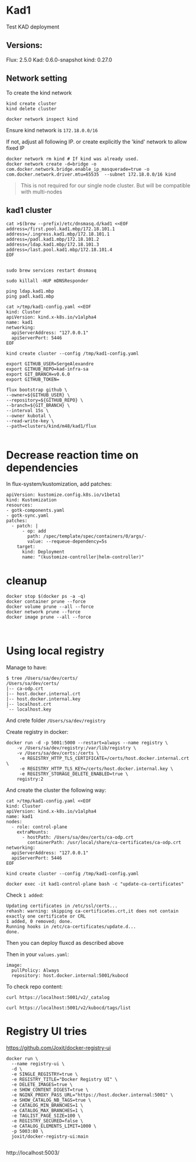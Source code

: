 # Kad1

Test KAD deployment

## Versions:

Flux: 2.5.0
Kad: 0.6.0-snapshot
kind: 0.27.0

## Network setting

To create the kind network

```
kind create cluster
kind delete cluster

docker network inspect kind
```

Ensure kind network is `172.18.0.0/16`

If not, adjust all following IP. or create explicitly the 'kind' network to allow fixed IP

```
docker network rm kind # If kind was already used.
docker network create -d=bridge -o com.docker.network.bridge.enable_ip_masquerade=true -o com.docker.network.driver.mtu=65535  --subnet 172.18.0.0/16 kind
```

> This is not required for our single node cluster. But will be compatible with multi-nodes


## kad1 cluster

```
cat >$(brew --prefix)/etc/dnsmasq.d/kad1 <<EOF
address=/first.pool.kad1.mbp/172.18.101.1 
address=/.ingress.kad1.mbp/172.18.101.1 
address=/padl.kad1.mbp/172.18.101.2 
address=/ldap.kad1.mbp/172.18.101.3 
address=/last.pool.kad1.mbp/172.18.101.4 
EOF


sudo brew services restart dnsmasq

sudo killall -HUP mDNSResponder

ping ldap.kad1.mbp
ping padl.kad1.mbp
```


```
cat >/tmp/kad1-config.yaml <<EOF
kind: Cluster
apiVersion: kind.x-k8s.io/v1alpha4
name: kad1
networking:
  apiServerAddress: "127.0.0.1"
  apiServerPort: 5446
EOF
```

```
kind create cluster --config /tmp/kad1-config.yaml
```

```
export GITHUB_USER=SergeAlexandre
export GITHUB_REPO=kad-infra-sa
export GIT_BRANCH=v0.6.0
export GITHUB_TOKEN=

flux bootstrap github \
--owner=${GITHUB_USER} \
--repository=${GITHUB_REPO} \
--branch=${GIT_BRANCH} \
--interval 15s \
--owner kubotal \
--read-write-key \
--path=clusters/kind/m48/kad1/flux


```

# Decrease reaction time on dependencies


In flux-system/kustomization, add patches:

```
apiVersion: kustomize.config.k8s.io/v1beta1
kind: Kustomization
resources:
- gotk-components.yaml
- gotk-sync.yaml
patches:
  - patch: |
      - op: add
        path: /spec/template/spec/containers/0/args/-
        value: --requeue-dependency=5s
    target:
      kind: Deployment
      name: "(kustomize-controller|helm-controller)"

```

# cleanup

```
docker stop $(docker ps -a -q)
docker container prune --force
docker volume prune --all --force
docker network prune --force
docker image prune --all --force



```

# Using local registry

Manage to have:

```
$ tree /Users/sa/dev/certs/
/Users/sa/dev/certs/
|-- ca-odp.crt
|-- host.docker.internal.crt
|-- host.docker.internal.key
|-- localhost.crt
`-- localhost.key
```

And crete folder `/Users/sa/dev/registry`


Create registry in docker:

```
docker run -d -p 5001:5000 --restart=always --name registry \
    -v /Users/sa/dev/registry:/var/lib/registry \
    -v /Users/sa/dev/certs:/certs \
     -e REGISTRY_HTTP_TLS_CERTIFICATE=/certs/host.docker.internal.crt \
     -e REGISTRY_HTTP_TLS_KEY=/certs/host.docker.internal.key \
     -e REGISTRY_STORAGE_DELETE_ENABLED=true \
    registry:2
```


And create the cluster the following way:

```
cat >/tmp/kad1-config.yaml <<EOF
kind: Cluster
apiVersion: kind.x-k8s.io/v1alpha4
name: kad1
nodes:
  - role: control-plane
    extraMounts:
      - hostPath: /Users/sa/dev/certs/ca-odp.crt
        containerPath: /usr/local/share/ca-certificates/ca-odp.crt
networking:
  apiServerAddress: "127.0.0.1"
  apiServerPort: 5446
EOF
```


```
kind create cluster --config /tmp/kad1-config.yaml

docker exec -it kad1-control-plane bash -c "update-ca-certificates"
```

Check `1 added`:

```
Updating certificates in /etc/ssl/certs...
rehash: warning: skipping ca-certificates.crt,it does not contain exactly one certificate or CRL
1 added, 0 removed; done.
Running hooks in /etc/ca-certificates/update.d...
done.
```

Then you can deploy fluxcd as described above


Then in your `values.yaml`:

```
image:
  pullPolicy: Always
  repository: host.docker.internal:5001/kubocd

```

To check repo content:

```
curl https://localhost:5001/v2/_catalog

curl https://localhost:5001/v2/kubocd/tags/list

```

# Registry UI tries

https://github.com/Joxit/docker-registry-ui

```
docker run \
  --name registry-ui \
  -d \
  -e SINGLE_REGISTRY=true \
  -e REGISTRY_TITLE="Docker Registry UI" \
  -e DELETE_IMAGES=true \
  -e SHOW_CONTENT_DIGEST=true \
  -e NGINX_PROXY_PASS_URL="https://host.docker.internal:5001" \
  -e SHOW_CATALOG_NB_TAGS=true \
  -e CATALOG_MIN_BRANCHES=1 \
  -e CATALOG_MAX_BRANCHES=1 \
  -e TAGLIST_PAGE_SIZE=100 \
  -e REGISTRY_SECURED=false \
  -e CATALOG_ELEMENTS_LIMIT=1000 \
  -p 5003:80 \
  joxit/docker-registry-ui:main


```

http://localhost:5003/
